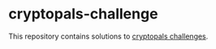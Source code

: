 # cryptopals-challenge

This repository contains solutions to [cryptopals challenges](http://cryptopals.com/).
